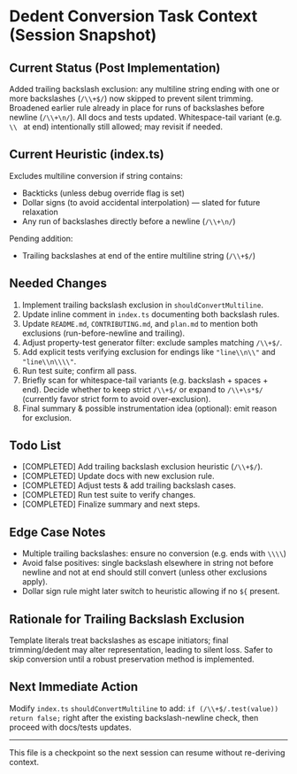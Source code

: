 # Dedent Conversion Task Context (Session Snapshot)

## Current Status (Post Implementation)

Added trailing backslash exclusion: any multiline string ending with one or more backslashes (`/\\+$/`) now skipped to prevent silent trimming.
Broadened earlier rule already in place for runs of backslashes before newline (`/\\+\n/`). All docs and tests updated.
Whitespace-tail variant (e.g. `\\ ` at end) intentionally still allowed; may revisit if needed.

## Current Heuristic (index.ts)

Excludes multiline conversion if string contains:

- Backticks (unless debug override flag is set)
- Dollar signs (to avoid accidental interpolation) — slated for future relaxation
- Any run of backslashes directly before a newline (`/\\+\n/`)

Pending addition:

- Trailing backslashes at end of the entire multiline string (`/\\+$/`)

## Needed Changes

1. Implement trailing backslash exclusion in `shouldConvertMultiline`.
2. Update inline comment in `index.ts` documenting both backslash rules.
3. Update `README.md`, `CONTRIBUTING.md`, and `plan.md` to mention both exclusions (run-before-newline and trailing).
4. Adjust property-test generator filter: exclude samples matching `/\\+$/`.
5. Add explicit tests verifying exclusion for endings like `"line\\n\\"` and `"line\\n\\\\"`.
6. Run test suite; confirm all pass.
7. Briefly scan for whitespace-tail variants (e.g. backslash + spaces + end). Decide whether to keep strict `/\\+$/` or expand to `/\\+\s*$/` (currently favor strict form to avoid over-exclusion).
8. Final summary & possible instrumentation idea (optional): emit reason for exclusion.

## Todo List

- [COMPLETED] Add trailing backslash exclusion heuristic (`/\\+$/`).
- [COMPLETED] Update docs with new exclusion rule.
- [COMPLETED] Adjust tests & add trailing backslash cases.
- [COMPLETED] Run test suite to verify changes.
- [COMPLETED] Finalize summary and next steps.

## Edge Case Notes

- Multiple trailing backslashes: ensure no conversion (e.g. ends with `\\\\`)
- Avoid false positives: single backslash elsewhere in string not before newline and not at end should still convert (unless other exclusions apply).
- Dollar sign rule might later switch to heuristic allowing if no `${` present.

## Rationale for Trailing Backslash Exclusion

Template literals treat backslashes as escape initiators; final trimming/dedent may alter representation, leading to silent loss. Safer to skip conversion until a robust preservation method is implemented.

## Next Immediate Action

Modify `index.ts` `shouldConvertMultiline` to add: `if (/\\+$/.test(value)) return false;` right after the existing backslash-newline check, then proceed with docs/tests updates.

---

This file is a checkpoint so the next session can resume without re-deriving context.

